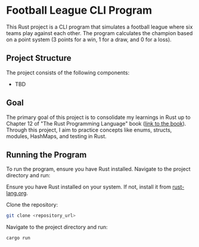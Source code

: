 # Football League CLI Program

This Rust project is a CLI program that simulates a football league where six teams play against each other. The program calculates the champion based on a point system (3 points for a win, 1 for a draw, and 0 for a loss).

## Project Structure

The project consists of the following components:

- TBD

## Goal

The primary goal of this project is to consolidate my learnings in Rust up to Chapter 12 of "The Rust Programming Language" book ([link to the book](https://rust-book.cs.brown.edu/)). Through this project, I aim to practice concepts like enums, structs, modules, HashMaps, and testing in Rust.

## Running the Program

To run the program, ensure you have Rust installed. Navigate to the project directory and run:

Ensure you have Rust installed on your system. If not, install it from [rust-lang.org](https://www.rust-lang.org/).

Clone the repository:

```bash
git clone <repository_url>
```

Navigate to the project directory and run:

```bash
cargo run
